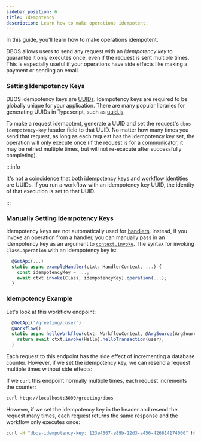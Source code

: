 ```yaml
---
sidebar_position: 6
title: Idempotency
description: Learn how to make operations idempotent.
---
```


In this guide, you'll learn how to make operations idempotent.

DBOS allows users to send any request with an _idempotency key_ to guarantee it only executes once, even if the request is sent multiple times.
This is especially useful if your operations have side effects like making a payment or sending an email.

### Setting Idempotency Keys

DBOS idempotency keys are [UUIDs](https://en.wikipedia.org/wiki/Universally_unique_identifier).
Idempotency keys are required to be globally unique for your application.
There are many popular libraries for generating UUIDs in Typescript, such as [uuid.js](https://www.npmjs.com/package/uuid).

To make a request idempotent, generate a UUID and set the request's `dbos-idempotency-key` header field to that UUID.
No matter how many times you send that request, as long as each request has the idempotency key set, the operation will only execute once (if the request is for a [communicator](./communicator-tutorial.md), it may be retried multiple times, but will not re-execute after successfully completing).

:::info

It's not a coincidence that both idempotency keys and [workflow identities](./workflow-tutorial#workflow-identity) are UUIDs.
If you run a workflow with an idempotency key UUID, the identity of that execution is set to that UUID.

:::

### Manually Setting Idempotency Keys

Idempotency keys are not automatically used for [handlers](./http-serving-tutorial#handlers).
Instead, if you invoke an operation from a handler, you can manually pass in an idempotency key as an argument to [`context.invoke`](../api-reference/contexts#handlerctxtinvoke).
The syntax for invoking `Class.operation` with an idempotency key is:

```javascript
  @GetApi(...)
  static async exampleHandler(ctxt: HandlerContext, ...) {
    const idempotencyKey = ...;
    await ctxt.invoke(Class, idempotencyKey).operation(...);
  }
```

### Idempotency Example

Let's look at this workflow endpoint:

```javascript
  @GetApi('/greeting/:user')
  @Workflow()
  static async helloWorkflow(ctxt: WorkflowContext, @ArgSource(ArgSources.URL) user: string) {
    return await ctxt.invoke(Hello).helloTransaction(user);
  }
```

Each request to this endpoint has the side effect of incrementing a database counter.
However, if we set the idempotency key, we can resend a request multiple times without side effects:

If we `curl` this endpoint normally multiple times, each request increments the counter:

```bash
curl http://localhost:3000/greeting/dbos
```

However, if we set the idempotency key in the header and resend the request many times, each request returns the same response and the workflow only executes once:

```bash
curl -H "dbos-idempotency-key: 123e4567-e89b-12d3-a456-426614174000" http://localhost:3000/greeting/dbos
```
